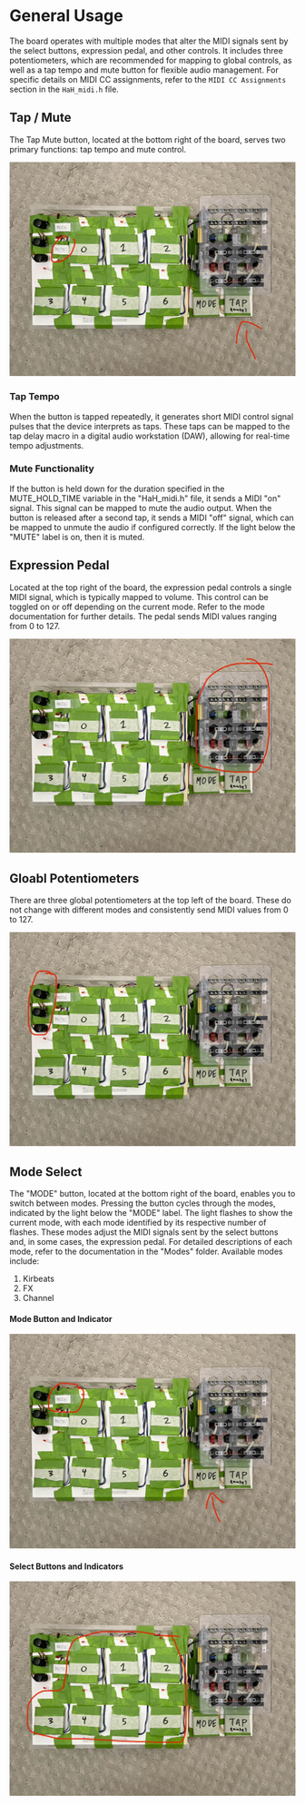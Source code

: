 # General Usage

The board operates with multiple modes that alter the MIDI signals sent by the select buttons, expression pedal, and other controls. It includes three potentiometers, which are recommended for mapping to global controls, as well as a tap tempo and mute button for flexible audio management. For specific details on MIDI CC assignments, refer to the `MIDI CC Assignments` section in the  `HaH_midi.h` file.

## Tap / Mute
The Tap Mute button, located at the bottom right of the board, serves two primary functions: tap tempo and mute control.

![Mute Image](/Images/mute.jpg)

### Tap Tempo
When the button is tapped repeatedly, it generates short MIDI control signal pulses that the device interprets as taps. These taps can be mapped to the tap delay macro in a digital audio workstation (DAW), allowing for real-time tempo adjustments.

### Mute Functionality
If the button is held down for the duration specified in the MUTE_HOLD_TIME variable in the "HaH_midi.h" file, it sends a MIDI "on" signal. This signal can be mapped to mute the audio output. When the button is released after a second tap, it sends a MIDI "off" signal, which can be mapped to unmute the audio if configured correctly. If the light below the "MUTE" label is on, then it is muted.


## Expression Pedal
Located at the top right of the board, the expression pedal controls a single MIDI signal, which is typically mapped to volume. This control can be toggled on or off depending on the current mode. Refer to the mode documentation for further details. The pedal sends MIDI values ranging from 0 to 127.

![Expression Pedal Image](/Images/expression.jpg)

## Gloabl Potentiometers
There are three global potentiometers at the top left of the board. These do not change with different modes and consistently send MIDI values from 0 to 127.

![Potentiometers Image](/Images/pot.jpg)

## Mode Select
The "MODE" button, located at the bottom right of the board, enables you to switch between modes. Pressing the button cycles through the modes, indicated by the light below the "MODE" label. The light flashes to show the current mode, with each mode identified by its respective number of flashes. These modes adjust the MIDI signals sent by the select buttons and, in some cases, the expression pedal. For detailed descriptions of each mode, refer to the documentation in the "Modes" folder. Available modes include:

1. Kirbeats
2. FX
3. Channel

#### Mode Button and Indicator
![Mode Image](/Images/mode.jpg)

#### Select Buttons and Indicators
![Mode Image](/Images/select.jpg)


